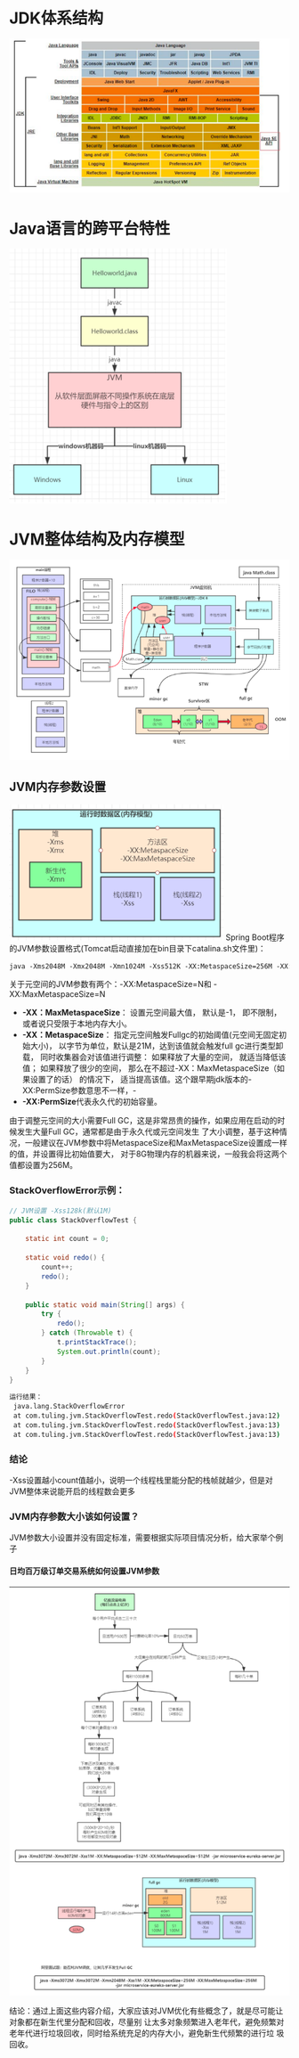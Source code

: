 # JDK体系结构

![img.png](imgs/img.png)

# Java语言的跨平台特性

![img_1.png](imgs/img_1.png)

# JVM整体结构及内存模型

![img_2.png](imgs/img_2.png)

## JVM内存参数设置

![img_3.png](imgs/img_3.png)
Spring Boot程序的JVM参数设置格式(Tomcat启动直接加在bin目录下catalina.sh文件里)：

```bash
java ‐Xms2048M ‐Xmx2048M ‐Xmn1024M ‐Xss512K ‐XX:MetaspaceSize=256M ‐XX:MaxMetaspaceSize=256M ‐jar microservice‐eureka‐server.jar
```

关于元空间的JVM参数有两个：-XX:MetaspaceSize=N和 -XX:MaxMetaspaceSize=N

- **-XX：MaxMetaspaceSize**： 设置元空间最大值， 默认是-1， 即不限制， 或者说只受限于本地内存大小。
- **-XX：MetaspaceSize**： 指定元空间触发Fullgc的初始阈值(元空间无固定初始大小)， 以字节为单位，默认是21M，达到该值就会触发full
  gc进行类型卸载， 同时收集器会对该值进行调整： 如果释放了大量的空间， 就适当降低该值； 如果释放了很少的空间，
  那么在不超过-XX：MaxMetaspaceSize（如果设置了的话） 的情况下， 适当提高该值。这个跟早期jdk版本的-XX:PermSize参数意思不一样，-
- **-XX:PermSize**代表永久代的初始容量。

由于调整元空间的大小需要Full GC，这是非常昂贵的操作，如果应用在启动的时候发生大量Full GC，通常都是由于永久代或元空间发生
了大小调整，基于这种情况，一般建议在JVM参数中将MetaspaceSize和MaxMetaspaceSize设置成一样的值，并设置得比初始值要大，
对于8G物理内存的机器来说，一般我会将这两个值都设置为256M。

### StackOverflowError示例：

```java
// JVM设置 ‐Xss128k(默认1M)
public class StackOverflowTest {

    static int count = 0;

    static void redo() {
        count++;
        redo();
    }

    public static void main(String[] args) {
        try {
            redo();
        } catch (Throwable t) {
            t.printStackTrace();
            System.out.println(count);
        }
    }
}
```

```bash
运行结果：
 java.lang.StackOverflowError
 at com.tuling.jvm.StackOverflowTest.redo(StackOverflowTest.java:12)
 at com.tuling.jvm.StackOverflowTest.redo(StackOverflowTest.java:13)
 at com.tuling.jvm.StackOverflowTest.redo(StackOverflowTest.java:13)
```

### 结论

-Xss设置越小count值越小，说明一个线程栈里能分配的栈帧就越少，但是对JVM整体来说能开启的线程数会更多

### JVM内存参数大小该如何设置？

JVM参数大小设置并没有固定标准，需要根据实际项目情况分析，给大家举个例子

#### 日均百万级订单交易系统如何设置JVM参数

![img_4.png](imgs/img_4.png)

结论：通过上面这些内容介绍，大家应该对JVM优化有些概念了，就是尽可能让对象都在新生代里分配和回收，尽量别
让太多对象频繁进入老年代，避免频繁对老年代进行垃圾回收，同时给系统充足的内存大小，避免新生代频繁的进行垃
圾回收。

